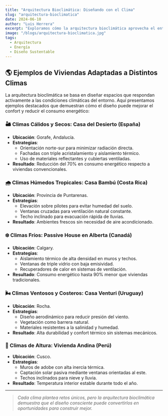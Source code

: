 ```yaml
---
title: "Arquitectura Bioclimática: Diseñando con el Clima"
slug: "arquitectura-bioclimatica"
date: 2024-06-10
author: "Luis Herrera"
excerpt: "Exploramos cómo la arquitectura bioclimática aprovecha el entorno para reducir consumo energético y aumentar el confort."
image: "/blogs/arquitectura-bioclimatica.jpg"
tags:
  - Arquitectura
  - Energía
  - Diseño Sustentable
---
```


## 🌎 Ejemplos de Viviendas Adaptadas a Distintos Climas

La arquitectura bioclimática se basa en diseñar espacios que respondan activamente a las condiciones climáticas del entorno. Aquí presentamos ejemplos destacados que demuestran cómo el diseño puede mejorar el confort y reducir el consumo energético:

### 🏜️ Climas Cálidos y Secos: Casa del Desierto (España)

- **Ubicación**: Gorafe, Andalucía.
- **Estrategias**:
  - Orientación norte-sur para minimizar radiación directa.
  - Fachadas con triple acristalamiento y aislamiento térmico.
  - Uso de materiales reflectantes y cubiertas ventiladas.
- **Resultado**: Reducción del 70% en consumo energético respecto a viviendas convencionales.

### 🌧️ Climas Húmedos Tropicales: Casa Bambú (Costa Rica)

- **Ubicación**: Provincia de Puntarenas.
- **Estrategias**:
  - Elevación sobre pilotes para evitar humedad del suelo.
  - Ventanas cruzadas para ventilación natural constante.
  - Techo inclinado para evacuación rápida de lluvias.
- **Resultado**: Ambientes frescos sin necesidad de aire acondicionado.

### ❄️ Climas Fríos: Passive House en Alberta (Canadá)

- **Ubicación**: Calgary.
- **Estrategias**:
  - Aislamiento térmico de alta densidad en muros y techos.
  - Ventanas de triple vidrio con baja emisividad.
  - Recuperadores de calor en sistemas de ventilación.
- **Resultado**: Consumo energético hasta 90% menor que viviendas tradicionales.

### 🌬️ Climas Ventosos y Costeros: Casa Venturi (Uruguay)

- **Ubicación**: Rocha.
- **Estrategias**:
  - Diseño aerodinámico para reducir presión del viento.
  - Vegetación como barrera natural.
  - Materiales resistentes a la salinidad y humedad.
- **Resultado**: Alta durabilidad y confort térmico sin sistemas mecánicos.

### 🌄 Climas de Altura: Vivienda Andina (Perú)

- **Ubicación**: Cusco.
- **Estrategias**:
  - Muros de adobe con alta inercia térmica.
  - Captación solar pasiva mediante ventanas orientadas al este.
  - Techos inclinados para nieve y lluvia.
- **Resultado**: Temperatura interior estable durante todo el año.

---

> *Cada clima plantea retos únicos, pero la arquitectura bioclimática demuestra que el diseño consciente puede convertirlos en oportunidades para construir mejor.*
